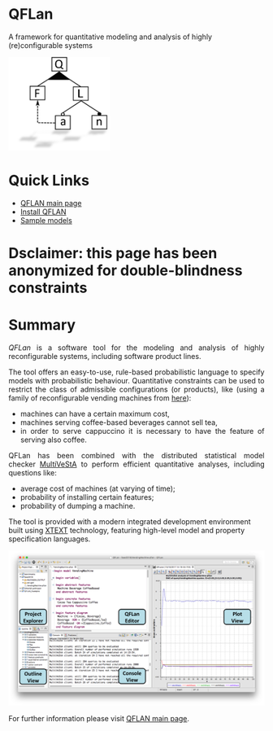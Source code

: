 # QFLan
A framework for quantitative modeling and analysis of highly (re)configurable systems

<img class=" alignright" src="https://github.com/qflanTeam/QFLan/blob/master/logo.png" alt="QFLAN" width="200" height="184" />

<h1>Quick Links</h1>
<ul>
 	<li><a href="https://github.com/qflanTeam/QFLan/wiki">QFLAN main page</a></li>
 	<li><a href="https://github.com/qflanTeam/QFLan/wiki/Install-QFLan">Install QFLAN</a></li>
 	<li><a href="https://github.com/qflanTeam/QFLan/wiki/Sample-models">Sample models</a></li>
</ul>

<h1>Dsclaimer: this page has been anonymized for double-blindness constraints</h1>


<h1>Summary</h1>
<p style="text-align: justify;"><em>QFLan</em> is a software tool for the modeling and analysis of highly reconfigurable systems, including software product lines.</p>
<p style="text-align: justify;">The tool offers an easy-to-use, rule-based probabilistic language to specify models with probabilistic behaviour. Quantitative constraints can be used to restrict the class of admissible configurations (or products), like (using a family of reconfigurable vending machines from <a href="https://www.dropbox.com/s/hkxyfn4cp6uar7o/fase_2018.pdf?dl=1">here</a>):
</p>

<ul>
 	<li style="text-align: justify;">machines can have a certain maximum cost,</li>
 	<li style="text-align: justify;">machines serving coffee-based beverages cannot sell tea,</li>
 	<li style="text-align: justify;">in order to serve cappuccino it is necessary to have the feature of serving also coffee.</li>
</ul>
<p style="text-align: justify;">QFLan has been combined with the distributed statistical model checker <a href="http://sysma.imtlucca.it/tools/multivesta/">MultiVeStA</a> to perform efficient quantitative analyses, including questions like:</p>

<ul>
 	<li style="text-align: justify;">average cost of machines (at varying of time);</li>
 	<li style="text-align: justify;">probability of installing certain features;</li>
 	<li style="text-align: justify;">probability of dumping a machine.</li>
</ul>
The tool is provided with a modern integrated development environment built using <a href="https://eclipse.org/Xtext/">XTEXT</a> technology, featuring high-level model and property specification languages.
<p style="text-align: justify;"><img class="aligncenter" src="https://github.com/qflanTeam/QFLan/blob/master/schreenshotMachineLabelled.png" alt="QFLan" /></p>


For further information please visit <a href="https://github.com/qflanTeam/QFLan/wiki">QFLAN main page</a>.
